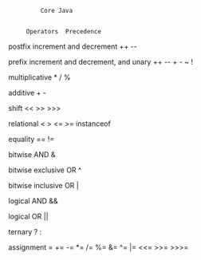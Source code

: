              Core Java 


         Operators	Precedence
          
postfix increment and decrement         ++ --

prefix increment and decrement, and unary   ++ -- + - ~ !

multiplicative	         * / %

additive	                   + -

shift	                 << >> >>>

relational	       < > <= >= instanceof
   
equality	                  == !=
 
bitwise AND	          &

bitwise exclusive OR	^

bitwise inclusive OR	|

logical AND	         &&

logical OR	          ||

ternary	                  ? :

assignment	    = += -= *= /= %= &= ^= |= <<= >>= >>>=
